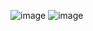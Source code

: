 ![image](https://github.com/1576023678a/trading_profit_loss/assets/145539334/5427e01b-ade0-4052-a644-9351ec266674)
![image](https://github.com/1576023678a/trading_profit_loss/assets/145539334/59b104d6-7415-4141-922b-bd76695be223)
